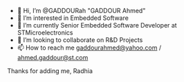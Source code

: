 - 👋 Hi, I’m @GADDOURah "GADDOUR Ahmed"
- 👀 I’m interested in Embedded Software 
- 🌱 I’m currently Senior Embedded Software Developer at STMicroelectronics
- 💞️ I’m looking to collaborate on R&D Projects
- 📫 How to reach me gaddourahmed@yahoo.com / ahmed.gaddour@st.com

Thanks for adding me, Radhia
<!---
GADDOURah/GADDOURah is a ✨ special ✨ repository because its `README.md` (this file) appears on your GitHub profile.
You can click the Preview link to take a look at your changes.
--->
